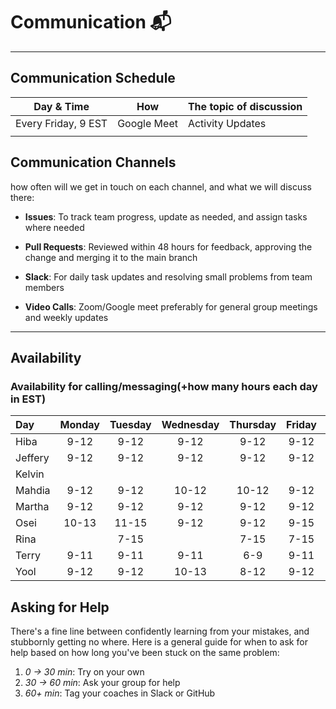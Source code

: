 <!--
    this template is for inspiration, feel free to change it however you like!

    Careful! be sure to protect your privacy when filling out this document
        everything you write here will be public
        so share only what you are comfortable sharing online
        you can share the rest in confidence with you group by another channel
-->

# Communication 📬

______________________________________________________________________

## Communication Schedule

| Day & Time | How | The topic of discussion |
| --- | :-: | ----------------------- |
|Every Friday, 9 EST| Google Meet| Activity Updates|
| | | |

## Communication Channels

how often will we get in touch on each channel, and what we will discuss there:

- **Issues**: To track team progress, update as needed, and assign tasks where needed
- **Pull Requests**: Reviewed within 48 hours for feedback, approving the change and merging it to the main branch

- **Slack**: For daily task updates and resolving small problems from team members
- **Video Calls**: Zoom/Google meet preferably for general group meetings and weekly updates

______________________________________________________________________

## Availability

### Availability for calling/messaging(+how many hours each day in EST)

| Day | Monday | Tuesday | Wednesday | Thursday | Friday | Saturday | Sunday |
|:------ | :----: | :-----: | :-------: | :------: | :----: | :------: | ----: |
|  Hiba | 9-12     |  9-12       |    9-12    |    9-12     |   9-12    |     9-12   |   9-12   |
| Jeffery |   9-12    |    9-12     |    9-12    |     9-12   |   9-12   |    9-12    |   9-12  |
| Kelvin |         |          |          |            |          |          |                   |
| Mahdia |     9-12  |     9-12   |     10-12   |    10-12    |    9-12   |   9-12   |   10-12  |
| Martha |   9-12      |   9-12       |   9-12       |   9-12      | 9-12     | 9-12    | 9-12  |
| Osei |   10-13      |11-15          | 9-12         |  9-12        | 9-15    |  13-15   |  9-15|
| Rina |         |   7-15       |          |    7-15      | 7-15       |  9-15     |  9-15      |
| Terry |    9-11     | 9-11         |  9-11        |    6-9      | 9-11       |  9-12  | 9-11  |
| Yool |    9-12     | 9-12         | 10-13    |   8-12    |  9-12      |  10-13  | 10-13       |

## Asking for Help

There's a fine line between confidently learning from your mistakes, and
stubbornly getting no where. Here is a general guide for when to ask for help
based on how long you've been stuck on the same problem:

1. _0 -> 30 min_: Try on your own
1. _30 -> 60 min_: Ask your group for help
1. _60+ min_: Tag your coaches in Slack or GitHub
